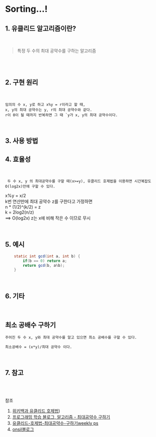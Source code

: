 Sorting...!
=======================

## 1. 유클리드 알고리즘이란?
<br>

> 특정 두 수의 최대 공약수를 구하는 알고리즘 <br>
> 

<br>

<br>

## 2. 구현 원리

<br>

    임의의 수 x, y로 하고 x%y = r이라고 할 때, 
    x, y의 최대 공약수는 y, r의 최대 공약수와 같다.
    r이 0이 될 때까지 반복하면 그 때 `y가 x, y의 최대 공약수이다.


<Br>

## 3. 사용 방법


## 4. 효율성
<br>

     두 수 x, y 의 최대공약수를 구할 때(x>=y), 유클리드 호제법을 이용하면 시간복잡도 O(log2x)만에 구할 수 있다.

x%y = x/2
<br>
k번 연산만에 최대 공약수 z를 구한다고 가정하면 
<br>
n * (1/2)^(k/2) = z
<br>
k = 2log2(n/z)
<br>
 ==> O(log2x) z는 x에 비해 작은 수 이므로 무시

<br>

## 5. 예시

``` java
	static int gcd(int a, int b) {
		if(b == 0) return a;
		return gcd(b, a%b);
	}
```

<br>

## 6. 기타
<br>

## 최소 공배수 구하기

    주어진 두 수 x, y와 최대 공약수를 알고 있으면 최소 공배수를 구할 수 있다.

    최소공배수 = (x*y)/최대 공약수 이다.

<br>

## 7. 참고
<br>

<br>

참조
1. [위키백과 유클리드 호제법](https://ko.wikipedia.org/wiki/%EC%9C%A0%ED%81%B4%EB%A6%AC%EB%93%9C_%ED%98%B8%EC%A0%9C%EB%B2%95))
2. [프로그래밍 학습 블로그, 알고리즘 - 최대공약수 구하기 ](https://ko.wikipedia.org/wiki/%EC%9C%A0%ED%81%B4%EB%A6%AC%EB%93%9C_%ED%98%B8%EC%A0%9C%EB%B2%95)
3. [유클리드-호제법-최대공약수-구하기weekly ps](https://www.weeklyps.com/entry/)
4. [onsil블로그](https://onsil-thegreenhouse.github.io/programming/algorithm/2018/04/01/gcd/)